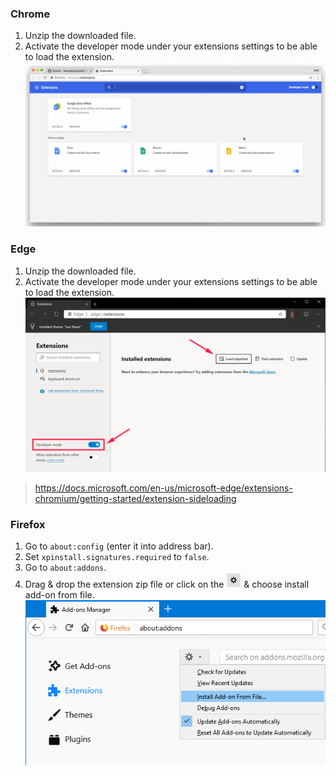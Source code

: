 ### Chrome
1. Unzip the downloaded file.
2. Activate the developer mode under your extensions settings to be able to load the extension.
![load-in-chrome](images/load-in-chrome.gif)

### Edge
1. Unzip the downloaded file.
2. Activate the developer mode under your extensions settings to be able to load the extension.
![load-in-edge](images/load-in-edge.png)

> https://docs.microsoft.com/en-us/microsoft-edge/extensions-chromium/getting-started/extension-sideloading

### Firefox
1. Go to `about:config` (enter it into address bar).
2. Set `xpinstall.signatures.required` to `false`.
3. Go to `about:addons`.
4. Drag & drop the extension zip file or click on the ![cog](images/cog.png) & choose install add-on from file.
![install-in-firefox](images/install-in-firefox.png)
